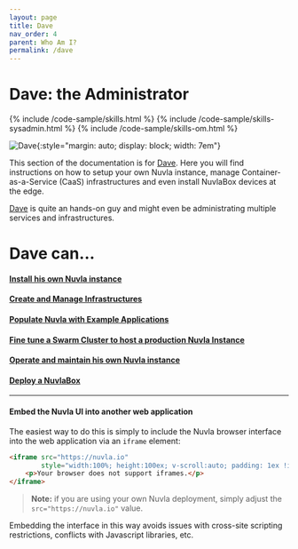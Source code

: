 ```yaml
---
layout: page
title: Dave
nav_order: 4
parent: Who Am I?
permalink: /dave
---
```



# Dave: the Administrator

{% include /code-sample/skills.html %} {% include /code-sample/skills-sysadmin.html %} {% include /code-sample/skills-om.html %} 

![Dave](/assets/img/dave.png){:style="margin: auto; display: block; width: 7em"}


This section of the documentation is for [Dave](/whoami#dave-the-administrator).  Here you will find instructions on how to setup your own Nuvla instance, manage Container-as-a-Service (CaaS) infrastructures and even install NuvlaBox devices at the edge.

[Dave](/whoami#dave-the-administrator) is quite an hands-on guy and might even be administrating multiple services and infrastructures. 


# Dave can...

#### [Install his own Nuvla instance](/nuvla/installation)
#### [Create and Manage Infrastructures](/nuvla/infrastructures)
#### [Populate Nuvla with Example Applications](/nuvla/installation/example-apps)
#### [Fine tune a Swarm Cluster to host a production Nuvla Instance](/nuvla/installation/production#deploy-additional-caas-services)
#### [Operate and maintain his own Nuvla instance](/nuvla/installation/operation-maintenance)
#### [Deploy a NuvlaBox](/nuvlabox/latest)
---
#### Embed the Nuvla UI into another web application 

The easiest way to do this is simply to include the Nuvla browser interface into the web application via an `iframe` element:

```html
<iframe src="https://nuvla.io"
        style="width:100%; height:100ex; v-scroll:auto; padding: 1ex !important; margin: 0 !important">
    <p>Your browser does not support iframes.</p>
</iframe>
```


> **Note:** if you are using your own Nuvla deployment, simply adjust the `src="https://nuvla.io"` value.

Embedding the interface in this way avoids issues with cross-site scripting restrictions, conflicts with Javascript libraries, etc.


